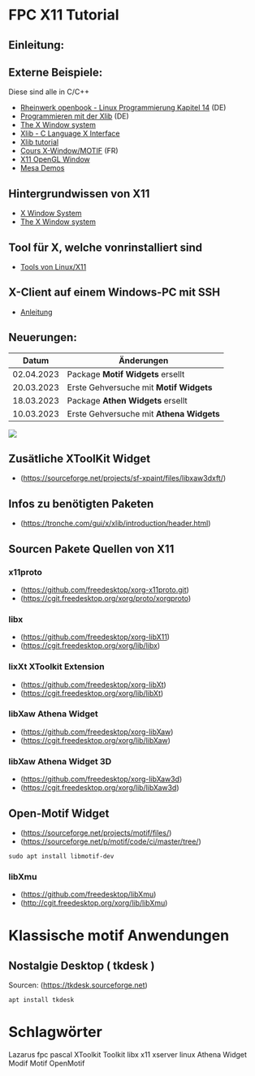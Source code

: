 # FPC X11 Tutorial
## Einleitung:

## Externe Beispiele:
Diese sind alle in C/C++
- [Rheinwerk openbook - Linux Programmierung Kapitel 14](https://openbook.rheinwerk-verlag.de/linux_unix_programmierung/Kap14-007.htm) (DE)
- [Programmieren mit der Xlib](http://eggdrop.ch/texts/xlib/) (DE)
- [The X Window system](https://tronche.com/gui/x)
- [Xlib - C Language X Interface](https://www.x.org/releases/current/doc/libX11/libX11/libX11.html)
- [Xlib tutorial](http://xopendisplay.hilltopia.ca/2009/Jan/Xlib-tutorial-part-1----Beginnings.html)
- [Cours X-Window/MOTIF](http://users.polytech.unice.fr/~buffa/cours/X11_Motif/cours/) (FR)
- [X11 OpenGL Window](https://github.com/gamedevtech/X11OpenGLWindow)
- [Mesa Demos](https://github.com/JoakimSoderberg/mesademos)

## Hintergrundwissen von X11
- [X Window System](http://x11.gweb.info/index.html)
- [The X Window system](https://tronche.com/gui/x)

## Tool für X, welche vonrinstalliert sind
- [Tools von Linux/X11](xtool.md)

## X-Client auf einem Windows-PC mit SSH
- [Anleitung](SSH-Server_einrichten.md)

## Neuerungen:

| Datum | Änderungen 
| :---: | ---
| 02.04.2023 | Package **Motif Widgets** ersellt
| 20.03.2023 | Erste Gehversuche mit **Motif Widgets**
| 18.03.2023 | Package **Athen Widgets** ersellt
| 10.03.2023 | Erste Gehversuche mit **Athena Widgets**

<img src="image.png">

## Zusätliche XToolKit Widget
- (https://sourceforge.net/projects/sf-xpaint/files/libxaw3dxft/)

## Infos zu benötigten Paketen
- (https://tronche.com/gui/x/xlib/introduction/header.html)

## Sourcen Pakete Quellen von X11
### x11proto
- (https://github.com/freedesktop/xorg-x11proto.git)
- (https://cgit.freedesktop.org/xorg/proto/xorgproto)

### libx
- (https://github.com/freedesktop/xorg-libX11)
- (https://cgit.freedesktop.org/xorg/lib/libx)

### lixXt XToolkit Extension
- (https://github.com/freedesktop/xorg-libXt)
- (https://cgit.freedesktop.org/xorg/lib/libXt)

### libXaw Athena Widget
- (https://github.com/freedesktop/xorg-libXaw)
- (https://cgit.freedesktop.org/xorg/lib/libXaw)

### libXaw Athena Widget 3D
- (https://github.com/freedesktop/xorg-libXaw3d)
- (https://cgit.freedesktop.org/xorg/lib/libXaw3d)

## Open-Motif Widget
- (https://sourceforge.net/projects/motif/files/)
- (https://sourceforge.net/p/motif/code/ci/master/tree/)

```
sudo apt install libmotif-dev
```

### libXmu
- (https://github.com/freedesktop/libXmu)
- (http://cgit.freedesktop.org/xorg/lib/libXmu)

# Klassische motif Anwendungen

## Nostalgie Desktop ( tkdesk )
Sourcen: (https://tkdesk.sourceforge.net)
```
apt install tkdesk 
```



# Schlagwörter
Lazarus fpc pascal XToolkit Toolkit libx x11 xserver linux Athena Widget Modif Motif OpenMotif











